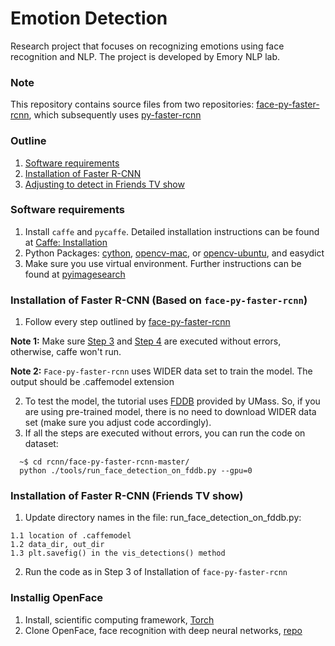 # Emotion Detection
Research project that focuses on recognizing emotions using face recognition and NLP. The project is developed by Emory NLP lab.

### Note
This repository contains source files from two repositories: [face-py-faster-rcnn](https://github.com/playerkk/face-py-faster-rcnn), which subsequently uses [py-faster-rcnn](https://github.com/rbgirshick/py-faster-rcnn) 

### Outline
  1. [Software requirements](#software-requirements)
  2. [Installation of Faster R-CNN](#installation-of-faster-r-cnn-based-on-face-py-faster-rcnn)
  3. [Adjusting to detect in Friends TV show](#installation-of-faster-r-cnn-friends-tv-show)

### Software requirements 
  1. Install `caffe` and `pycaffe`. Detailed installation instructions can be found at [Caffe: Installation](http://caffe.berkeleyvision.org/installation.html)
  2. Python Packages: [cython](http://cython.readthedocs.io/en/latest/src/quickstart/install.html), [opencv-mac](http://www.pyimagesearch.com/2016/11/28/macos-install-opencv-3-and-python-2-7/#comment-413944), or [opencv-ubuntu](http://www.pyimagesearch.com/2016/10/24/ubuntu-16-04-how-to-install-opencv/), and easydict
  3. Make sure you use virtual environment. Further instructions can be found at [pyimagesearch](http://www.pyimagesearch.com/2016/10/24/ubuntu-16-04-how-to-install-opencv/)
  
  
### Installation of Faster R-CNN (Based on `face-py-faster-rcnn`)
  1. Follow every step outlined by [face-py-faster-rcnn](https://github.com/playerkk/face-py-faster-rcnn)
  
**Note 1:** Make sure [Step 3](https://github.com/playerkk/face-py-faster-rcnn#installation-sufficient-for-the-demo) and [Step 4](https://github.com/playerkk/face-py-faster-rcnn#installation-sufficient-for-the-demo) are executed without errors, otherwise, caffe won't run.

**Note 2:** `Face-py-faster-rcnn` uses WIDER data set to train the model. The output should be .caffemodel extension

  2. To test the model, the tutorial uses [FDDB](http://vis-www.cs.umass.edu/fddb/index.html#download) provided by UMass. So, if you are using pre-trained model, there is no need to download WIDER data set (make sure you adjust code accordingly).
  3. If all the steps are executed without errors, you can run the code on dataset:
  ```Shell
    ~$ cd rcnn/face-py-faster-rcnn-master/ 
    python ./tools/run_face_detection_on_fddb.py --gpu=0
  ```
  
  
### Installation of Faster R-CNN (Friends TV show)

  1. Update directory names in the file: run_face_detection_on_fddb.py:
  
    1.1 location of .caffemodel
    1.2 data_dir, out_dir
    1.3 plt.savefig() in the vis_detections() method
  2. Run the code as in Step 3 of Installation of `face-py-faster-rcnn`  
  

### Installig OpenFace
  1. Install, scientific computing framework, [Torch](http://torch.ch/docs/getting-started.html)
  2. Clone OpenFace, face recognition with deep neural networks, [repo](https://github.com/cmusatyalab/openface) 

